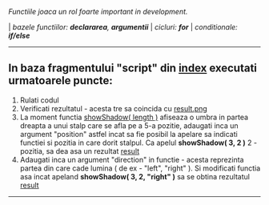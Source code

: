 *Functiile joaca un rol foarte important in development.*

| *bazele functiilor: **declararea**, **argumentii***
| *cicluri: **for***
| *conditionale: **if/else***

---
## In baza fragmentului "script" din [index](./index.html) executati urmatoarele puncte:
1. Rulati codul
2. Verificati rezultatul - acesta tre sa coincida cu [result.png](./result.png)
3. La moment functia [showShadow( length )](./index.html#L8) afiseaza o umbra in partea dreapta a unui stalp care se afla pe a 5-a pozitie, adaugati inca un argument "position" astfel incat sa fie posibil la apelare sa indicati functiei si pozitia in care dorit stalpul.  Ca apelul **showShadow( 3, 2 )** 2 - pozitia, sa dea asa un rezultat [result](./result-2.png)
4. Adaugati inca un argument "direction" in functie - acesta reprezinta partea din care cade lumina ( de ex - "left", "right" ). Si modificati functia asa incat apeland **showShadow( 3, 2, "right" )** sa se obtina rezultatul [result](./result-3.png)

   
---
